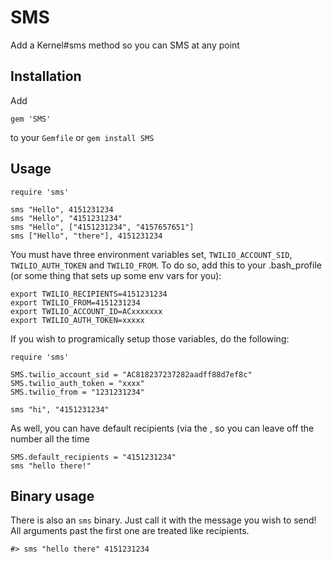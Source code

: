 # SMS

Add a Kernel#sms method so you can SMS at any point

## Installation

Add

    gem 'SMS'

to your `Gemfile` or `gem install SMS`

## Usage

    require 'sms'

    sms "Hello", 4151231234
    sms "Hello", "4151231234"
    sms "Hello", ["4151231234", "4157657651"]
    sms ["Hello", "there"], 4151231234

You must have three environment variables set, `TWILIO_ACCOUNT_SID`, `TWILIO_AUTH_TOKEN` and `TWILIO_FROM`. To do so, add this to your .bash_profile (or some thing that sets up some env vars for you):

    export TWILIO_RECIPIENTS=4151231234
    export TWILIO_FROM=4151231234
    export TWILIO_ACCOUNT_ID=ACxxxxxxx
    export TWILIO_AUTH_TOKEN=xxxxx

If you wish to programically setup those variables, do the following:

    require 'sms'

    SMS.twilio_account_sid = "AC818237237282aadff88d7ef8c"
    SMS.twilio_auth_token = "xxxx"
    SMS.twilio_from = "1231231234"

    sms "hi", "4151231234"

As well, you can have default recipients (via the , so you can leave off the number all the time

    SMS.default_recipients = "4151231234"
    sms "hello there!"


## Binary usage

There is also an `sms` binary. Just call it with the message you wish to send! All arguments past the first one are treated like recipients.

    #> sms "hello there" 4151231234